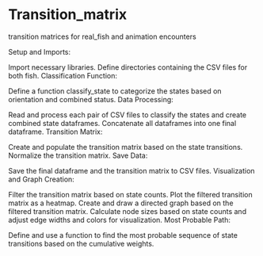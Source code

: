 # Transition_matrix
transition matrices for real_fish and animation encounters

Setup and Imports:

Import necessary libraries.
Define directories containing the CSV files for both fish.
Classification Function:

Define a function classify_state to categorize the states based on orientation and combined status.
Data Processing:

Read and process each pair of CSV files to classify the states and create combined state dataframes.
Concatenate all dataframes into one final dataframe.
Transition Matrix:

Create and populate the transition matrix based on the state transitions.
Normalize the transition matrix.
Save Data:

Save the final dataframe and the transition matrix to CSV files.
Visualization and Graph Creation:

Filter the transition matrix based on state counts.
Plot the filtered transition matrix as a heatmap.
Create and draw a directed graph based on the filtered transition matrix.
Calculate node sizes based on state counts and adjust edge widths and colors for visualization.
Most Probable Path:

Define and use a function to find the most probable sequence of state transitions based on the cumulative weights.
